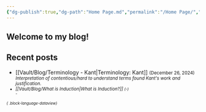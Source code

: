 ```yaml
---
{"dg-publish":true,"dg-path":"Home Page.md","permalink":"/Home Page/","tags":["gardenEntry"],"created":"2024-12-21T20:35:51.089-05:00","updated":"2024-12-27T18:36:50.239-05:00"}
---
```


## Welcome to my blog! 


## Recent posts
- [[Vault/Blog/Terminology - Kant\|Terminology: Kant]] <small>(December 26, 2024)<br><i>Interpretation of contentious/hard to understand terms found Kant's work and justification.<br />
- [[Vault/Blog/What is Induction\|What is Induction?]] <small>(\-)<br><i>\-<br />

{ .block-language-dataview}